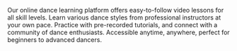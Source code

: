 Our online dance learning platform offers easy-to-follow video lessons for all skill levels. Learn various dance styles from professional instructors at your own pace. Practice with pre-recorded tutorials, and connect with a community of dance enthusiasts. Accessible anytime, anywhere, perfect for beginners to advanced dancers.
